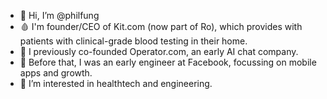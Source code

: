 - 👋 Hi, I’m @philfung
- 🩸 I'm founder/CEO of Kit.com (now part of Ro), which provides with patients with clinical-grade blood testing in their home.
- 💬 I previously co-founded Operator.com, an early AI chat company.
- 📱 Before that, I was an early engineer at Facebook, focussing on mobile apps and growth.
- 🏥 I’m interested in healthtech and engineering.
<!---
philfung/philfung is a ✨ special ✨ repository because its `README.md` (this file) appears on your GitHub profile.
You can click the Preview link to take a look at your changes.
--->
